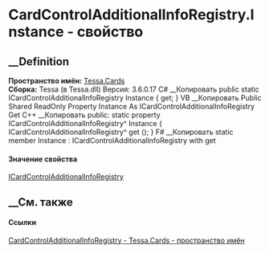 # CardControlAdditionalInfoRegistry.Instance - свойство
##  __Definition
 **Пространство имён:** [Tessa.Cards](N_Tessa_Cards.htm)  
 **Сборка:** Tessa (в Tessa.dll) Версия: 3.6.0.17
C# __Копировать
     public static ICardControlAdditionalInfoRegistry Instance { get; }
VB __Копировать
     Public Shared ReadOnly Property Instance As ICardControlAdditionalInfoRegistry
    	Get
C++ __Копировать
     public:
    static property ICardControlAdditionalInfoRegistry^ Instance {
    	ICardControlAdditionalInfoRegistry^ get ();
    }
F# __Копировать
     static member Instance : ICardControlAdditionalInfoRegistry with get
#### Значение свойства
[ICardControlAdditionalInfoRegistry](T_Tessa_Cards_ICardControlAdditionalInfoRegistry.htm)
##  __См. также
#### Ссылки
[CardControlAdditionalInfoRegistry -
](T_Tessa_Cards_CardControlAdditionalInfoRegistry.htm)
[Tessa.Cards - пространство имён](N_Tessa_Cards.htm)
